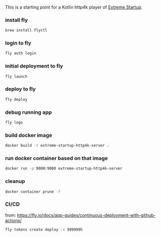 This is a starting point for a Kotlin http4k player of [Extreme Startup](https://github.com/rchatley/extreme_startup).

### install fly

```bash
brew install flyctl
```

### login to fly

```bash
fly auth login
```

### initial deployment to fly

```bash
fly launch
```

### deploy to fly

```bash
fly deploy
```

### debug running app

```bash
fly logs
```

### build docker image

```bash
docker build -t extreme-startup-http4k-server .
```

### run docker container based on that image

```bash
docker run -p 9000:9000 extreme-startup-http4k-server
```

### cleanup

```bash
docker container prune -f
```

### CI/CD

from: https://fly.io/docs/app-guides/continuous-deployment-with-github-actions/

```bash
fly tokens create deploy -x 999999h
```

